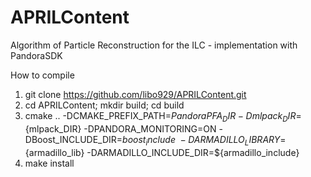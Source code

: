 # APRILContent
Algorithm of Particle Reconstruction for the ILC - implementation with PandoraSDK

How to compile
1) git clone https://github.com/libo929/APRILContent.git
2) cd APRILContent; mkdir build; cd build
3) cmake .. -DCMAKE_PREFIX_PATH=${PandoraPFA_DIR} -Dmlpack_DIR=${mlpack_DIR} -DPANDORA_MONITORING=ON -DBoost_INCLUDE_DIR=${boost_include} \
-DARMADILLO_LIBRARY=${armadillo_lib} -DARMADILLO_INCLUDE_DIR=${armadillo_include}
4) make install

